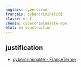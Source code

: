 ```yaml
---
anglais: cybercrime
français: cybercriminalité
classe: n. f.
chemin: cybercriminalité-nom
état: en construction
---
```

## justification

- [cybercriminalité - FranceTerme](https://www.culture.fr/franceterme/terme/JURI36)
